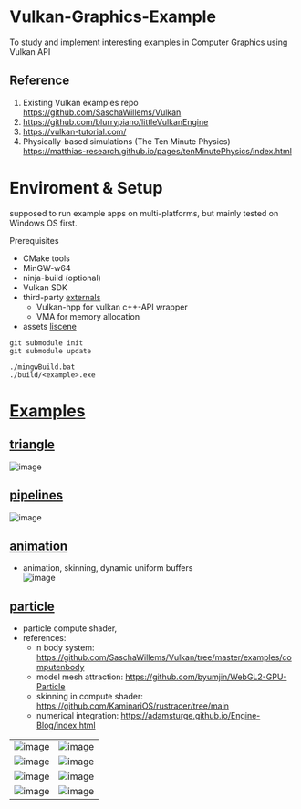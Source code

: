 # Vulkan-Graphics-Example
To study and implement interesting examples in Computer Graphics using Vulkan API

## Reference
1. Existing Vulkan examples repo  
    https://github.com/SaschaWillems/Vulkan
2. https://github.com/blurrypiano/littleVulkanEngine
3. https://vulkan-tutorial.com/
4. Physically-based simulations (The Ten Minute Physics)  
    https://matthias-research.github.io/pages/tenMinutePhysics/index.html

# Enviroment & Setup

supposed to run example apps on multi-platforms, but mainly tested on Windows OS first.

Prerequisites
- CMake tools
- MinGW-w64
- ninja-build (optional)
- Vulkan SDK
- third-party [externals](external)
  - Vulkan-hpp  for  vulkan c++-API wrapper
  - VMA for memory allocation
- assets [liscene](assets)

```
git submodule init
git submodule update

./mingwBuild.bat
./build/<example>.exe
```

# [Examples](src/examples)

## [triangle](src/examples/triangle)
![image](https://github.com/keechang-choi/Vulkan-Graphics-Example/assets/49244613/184f2e34-0c22-4939-ae92-c2fc3c03a88e)

## [pipelines](src/examples/pipelines)
![image](https://github.com/keechang-choi/Vulkan-Graphics-Example/assets/49244613/cd856a55-5888-4852-bcea-a8c16b5c772e)

## [animation](src/examples/animation)
- animation, skinning, dynamic uniform buffers  
![image](https://github.com/keechang-choi/Vulkan-Graphics-Example/assets/49244613/3dbcdfbf-a977-4924-969f-3087a8875882)

## [particle](src/examples/particle)
- particle compute shader,
- references:
  - n body system: https://github.com/SaschaWillems/Vulkan/tree/master/examples/computenbody
  - model mesh attraction: https://github.com/byumjin/WebGL2-GPU-Particle
  - skinning in compute shader: https://github.com/KaminariOS/rustracer/tree/main
  - numerical integration: https://adamsturge.github.io/Engine-Blog/index.html

|     |     | 
| --- | --- | 
| ![image](https://github.com/keechang-choi/Vulkan-Graphics-Example/assets/49244613/c32eebec-0b68-4a3e-9f7c-75a768202c9f)  | ![image](https://github.com/keechang-choi/Vulkan-Graphics-Example/assets/49244613/1664e1c8-9f7a-486f-b01a-735522c0ed20) |
| ![image](https://github.com/keechang-choi/Vulkan-Graphics-Example/assets/49244613/6af233a0-eb81-4b06-83e1-d515195412ca) |![image](https://github.com/keechang-choi/Vulkan-Graphics-Example/assets/49244613/ff3554b7-35d3-4a3d-9752-133b70aa3d79) |
| ![image](https://github.com/keechang-choi/Vulkan-Graphics-Example/assets/49244613/6f3b388f-1311-4aac-b34e-e766fbd3fc7c) | ![image](https://github.com/keechang-choi/Vulkan-Graphics-Example/assets/49244613/9a2c6c61-2e4d-4740-baa4-b0373ff5f38d) |
| ![image](https://github.com/keechang-choi/Vulkan-Graphics-Example/assets/49244613/59a21bf7-9177-4c69-8053-e0ce0c56cd99) | ![image](https://github.com/keechang-choi/Vulkan-Graphics-Example/assets/49244613/95bd0fd0-a8e1-4cb4-8942-13331bf5f7f7) |













